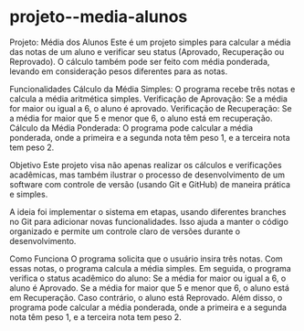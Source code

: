 # projeto--media-alunos

Projeto: Média dos Alunos
Este é um projeto simples para calcular a média das notas de um aluno e verificar seu status (Aprovado, Recuperação ou Reprovado). O cálculo também pode ser feito com média ponderada, levando em consideração pesos diferentes para as notas.

Funcionalidades
Cálculo da Média Simples: O programa recebe três notas e calcula a média aritmética simples.
Verificação de Aprovação: Se a média for maior ou igual a 6, o aluno é aprovado.
Verificação de Recuperação: Se a média for maior que 5 e menor que 6, o aluno está em recuperação.
Cálculo da Média Ponderada: O programa pode calcular a média ponderada, onde a primeira e a segunda nota têm peso 1, e a terceira nota tem peso 2.

Objetivo
Este projeto visa não apenas realizar os cálculos e verificações acadêmicas, mas também ilustrar o processo de desenvolvimento de um software com controle de versão (usando Git e GitHub) de maneira prática e simples.

A ideia foi implementar o sistema em etapas, usando diferentes branches no Git para adicionar novas funcionalidades. Isso ajuda a manter o código organizado e permite um controle claro de versões durante o desenvolvimento.

Como Funciona
O programa solicita que o usuário insira três notas.
Com essas notas, o programa calcula a média simples.
Em seguida, o programa verifica o status acadêmico do aluno:
Se a média for maior ou igual a 6, o aluno é Aprovado.
Se a média for maior que 5 e menor que 6, o aluno está em Recuperação.
Caso contrário, o aluno está Reprovado.
Além disso, o programa pode calcular a média ponderada, onde a primeira e a segunda nota têm peso 1, e a terceira nota tem peso 2.